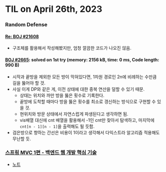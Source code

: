 # **TIL on April 26th, 2023**

### Random Defense
#### [Re: BOJ #21608](../../../Problem%20Solving/boj/random%20defense/21608-re-04-26-2023.cpp)
* 구조체를 활용해서 작성해봤지만, 엄청 깔끔한 코드가 나오진 않음.

#### [BOJ #2665](../../../Problem%20Solving/boj/random%20defense/2665-04-26-2023.cpp): solved on 1st try (memory: 2156 kB, time: 0 ms, Code length: 990 B)
* 시작과 끝방을 제외한 모든 방이 막혀있다면, 1차원 경로인 2n에 비례하는 수만큼 길을 뚫어야 할 것.
* 사실 이게 DP와 같은 게, 이전 상태에 대한 중복 연산을 덜할 수 있기 때문.
  - 상태는 위치와 까만 방을 뚫은 횟수로 기록한다.
  - 끝방에 도착할 때마다 방을 뚫은 횟수를 최소로 갱신하는 방식으로 구현할 수 있을 것.
  - 현위치와 방문 상태에서 자연스럽게 파생된다고 생각하면 됨.
  - vis배열 대신에 cnt 배열을 활용해서 -1인 cnt만 찾아서 탐색하고, 마지막에 `cnt[n - 1][n - 1]`을 출력해도 될 듯함.
* 검은방으로 향하는 간선은 비용이 1이라고 생각해서 다익스트라 알고리즘 적용해도 무난할 듯.


### [스프링 MVC 1편 - 백엔드 웹 개발 핵심 기술](https://www.inflearn.com/course/%EC%8A%A4%ED%94%84%EB%A7%81-mvc-1)
* [노트](../../../Library%20and%20Framework/spring/spring-lecture-03.md)